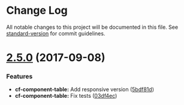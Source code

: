 # Change Log

All notable changes to this project will be documented in this file.
See [standard-version](https://github.com/conventional-changelog/standard-version) for commit guidelines.

<a name="2.5.0"></a>
# [2.5.0](https://github.com/cloudflare/cf-ui/compare/cf-component-table@2.4.1...cf-component-table@2.5.0) (2017-09-08)


### Features

* **cf-component-table:** Add responsive version ([5bdf81d](https://github.com/cloudflare/cf-ui/commit/5bdf81d))
* **cf-component-table:** Fix tests ([03df4ec](https://github.com/cloudflare/cf-ui/commit/03df4ec))
